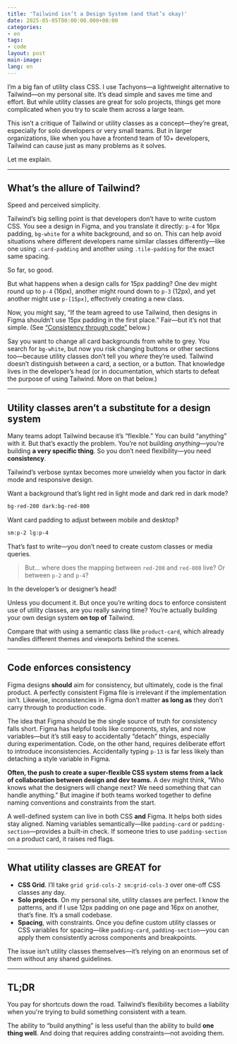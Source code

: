 ```yaml
---
title: 'Tailwind isn’t a Design System (and that’s okay)'
date: 2025-05-05T00:00:00.000+00:00
categories:
- en
tags:
- code
layout: post
main-image: 
lang: en
---
```


I’m a big fan of utility class CSS. I use Tachyons—a lightweight alternative to Tailwind—on my personal site. It’s dead simple and saves me time and effort. But while utility classes are great for solo projects, things get more complicated when you try to scale them across a large team.

This isn’t a critique of Tailwind or utility classes as a concept—they’re great, especially for solo developers or very small teams. But in larger organizations, like when you have a frontend team of 10+ developers, Tailwind can cause just as many problems as it solves.

Let me explain.

---

## What’s the allure of Tailwind?

Speed and perceived simplicity.

Tailwind’s big selling point is that developers don’t have to write custom CSS. You see a design in Figma, and you translate it directly: `p-4` for 16px padding, `bg-white` for a white background, and so on. This can help avoid situations where different developers name similar classes differently—like one using `.card-padding` and another using `.tile-padding` for the exact same spacing.

So far, so good.

But what happens when a design calls for 15px padding? One dev might round up to `p-4` (16px), another might round down to `p-3` (12px), and yet another might use `p-[15px]`, effectively creating a new class.

Now, you might say, “If the team agreed to use Tailwind, then designs in Figma shouldn’t use 15px padding in the first place.” Fair—but it’s not that simple. (See [“Consistency through code”](#code-enforces-consistency) below.)

Say you want to change all card backgrounds from white to grey. You search for `bg-white`, but now you risk changing buttons or other sections too—because utility classes don’t tell you *where* they’re used. Tailwind doesn’t distinguish between a card, a section, or a button. That knowledge lives in the developer’s head (or in documentation, which starts to defeat the purpose of using Tailwind. More on that below.)

---

## Utility classes aren’t a substitute for a design system

Many teams adopt Tailwind because it’s “flexible.” You can build “anything” with it. But that’s exactly the problem. You’re not building *anything*—you’re building **a very specific thing**. So you don’t need flexibility—you need **consistency**.

Tailwind’s verbose syntax becomes more unwieldy when you factor in dark mode and responsive design.

Want a background that’s light red in light mode and dark red in dark mode?

```html
bg-red-200 dark:bg-red-800
```

Want card padding to adjust between mobile and desktop?

```html
sm:p-2 lg:p-4
```

That’s fast to write—you don’t need to create custom classes or media queries.

> But… where does the mapping between `red-200` and `red-800` live? Or between `p-2` and `p-4`? 

In the developer’s or designer’s head! 

Unless you document it. But once you’re writing docs to enforce consistent use of utility classes, are you really saving time? You’re actually building your own design system **on top of** Tailwind.

Compare that with using a semantic class like `product-card`, which already handles different themes and viewports behind the scenes.

---

## Code enforces consistency

Figma designs **should** aim for consistency, but ultimately, code is the final product. A perfectly consistent Figma file is irrelevant if the implementation isn’t. Likewise, inconsistencies in Figma don’t matter **as long as** they don’t carry through to production code.

The idea that Figma should be the single source of truth for consistency falls short. Figma has helpful tools like components, styles, and now variables—but it’s still easy to accidentally “detach” things, especially during experimentation. Code, on the other hand, requires deliberate effort to introduce inconsistencies. Accidentally typing `p-13` is far less likely than detaching a style variable in Figma.

**Often, the push to create a super-flexible CSS system stems from a lack of collaboration between design and dev teams.** A dev might think, “Who knows what the designers will change next? We need something that can handle anything.” But imagine if both teams worked together to define naming conventions and constraints from the start.

A well-defined system can live in both CSS **and** Figma. It helps both sides stay aligned. Naming variables semantically—like `padding-card` or `padding-section`—provides a built-in check. If someone tries to use `padding-section` on a product card, it raises red flags.

---

## What utility classes are GREAT for

* **CSS Grid**. I’ll take `grid grid-cols-2 sm:grid-cols-3` over one-off CSS classes any day.
* **Solo projects**. On my personal site, utility classes are perfect. I know the patterns, and if I use 12px padding on one page and 16px on another, that’s fine. It’s a small codebase.
* **Spacing**, with constraints. Once you define custom utility classes or CSS variables for spacing—like `padding-card`, `padding-section`—you can apply them consistently across components and breakpoints.

The issue isn’t utility classes themselves—it’s relying on an enormous set of them without any shared guidelines.

---

## TL;DR

You pay for shortcuts down the road. Tailwind’s flexibility becomes a liability when you're trying to build something consistent with a team.

The ability to “build anything” is less useful than the ability to build **one thing well**. And doing that requires adding constraints—not avoiding them.